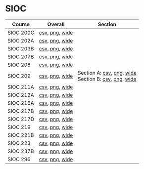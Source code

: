 # SIOC

| Course | Overall | Section |
| ------ | ------- | ------- |
| SIOC 200C | [csv](https://github.com/UCSD-Historical-Enrollment-Data/2025Winter/blob/main/overall/SIOC%20200C.csv), [png](https://raw.githubusercontent.com/UCSD-Historical-Enrollment-Data/2025Winter/main/plot_overall/SIOC%20200C.png), [wide](https://raw.githubusercontent.com/UCSD-Historical-Enrollment-Data/2025Winter/main/plot_overall_wide/SIOC%20200C.png) |  |
| SIOC 202A | [csv](https://github.com/UCSD-Historical-Enrollment-Data/2025Winter/blob/main/overall/SIOC%20202A.csv), [png](https://raw.githubusercontent.com/UCSD-Historical-Enrollment-Data/2025Winter/main/plot_overall/SIOC%20202A.png), [wide](https://raw.githubusercontent.com/UCSD-Historical-Enrollment-Data/2025Winter/main/plot_overall_wide/SIOC%20202A.png) |  |
| SIOC 203B | [csv](https://github.com/UCSD-Historical-Enrollment-Data/2025Winter/blob/main/overall/SIOC%20203B.csv), [png](https://raw.githubusercontent.com/UCSD-Historical-Enrollment-Data/2025Winter/main/plot_overall/SIOC%20203B.png), [wide](https://raw.githubusercontent.com/UCSD-Historical-Enrollment-Data/2025Winter/main/plot_overall_wide/SIOC%20203B.png) |  |
| SIOC 207B | [csv](https://github.com/UCSD-Historical-Enrollment-Data/2025Winter/blob/main/overall/SIOC%20207B.csv), [png](https://raw.githubusercontent.com/UCSD-Historical-Enrollment-Data/2025Winter/main/plot_overall/SIOC%20207B.png), [wide](https://raw.githubusercontent.com/UCSD-Historical-Enrollment-Data/2025Winter/main/plot_overall_wide/SIOC%20207B.png) |  |
| SIOC 208 | [csv](https://github.com/UCSD-Historical-Enrollment-Data/2025Winter/blob/main/overall/SIOC%20208.csv), [png](https://raw.githubusercontent.com/UCSD-Historical-Enrollment-Data/2025Winter/main/plot_overall/SIOC%20208.png), [wide](https://raw.githubusercontent.com/UCSD-Historical-Enrollment-Data/2025Winter/main/plot_overall_wide/SIOC%20208.png) |  |
| SIOC 209 | [csv](https://github.com/UCSD-Historical-Enrollment-Data/2025Winter/blob/main/overall/SIOC%20209.csv), [png](https://raw.githubusercontent.com/UCSD-Historical-Enrollment-Data/2025Winter/main/plot_overall/SIOC%20209.png), [wide](https://raw.githubusercontent.com/UCSD-Historical-Enrollment-Data/2025Winter/main/plot_overall_wide/SIOC%20209.png) | Section A: [csv](https://github.com/UCSD-Historical-Enrollment-Data/2025Winter/blob/main/section/SIOC%20209_A.csv), [png](https://raw.githubusercontent.com/UCSD-Historical-Enrollment-Data/2025Winter/main/plot_section/SIOC%20209_A.png), [wide](https://raw.githubusercontent.com/UCSD-Historical-Enrollment-Data/2025Winter/main/plot_section_wide/SIOC%20209_A.png)<br>Section B: [csv](https://github.com/UCSD-Historical-Enrollment-Data/2025Winter/blob/main/section/SIOC%20209_B.csv), [png](https://raw.githubusercontent.com/UCSD-Historical-Enrollment-Data/2025Winter/main/plot_section/SIOC%20209_B.png), [wide](https://raw.githubusercontent.com/UCSD-Historical-Enrollment-Data/2025Winter/main/plot_section_wide/SIOC%20209_B.png) |
| SIOC 211A | [csv](https://github.com/UCSD-Historical-Enrollment-Data/2025Winter/blob/main/overall/SIOC%20211A.csv), [png](https://raw.githubusercontent.com/UCSD-Historical-Enrollment-Data/2025Winter/main/plot_overall/SIOC%20211A.png), [wide](https://raw.githubusercontent.com/UCSD-Historical-Enrollment-Data/2025Winter/main/plot_overall_wide/SIOC%20211A.png) |  |
| SIOC 212A | [csv](https://github.com/UCSD-Historical-Enrollment-Data/2025Winter/blob/main/overall/SIOC%20212A.csv), [png](https://raw.githubusercontent.com/UCSD-Historical-Enrollment-Data/2025Winter/main/plot_overall/SIOC%20212A.png), [wide](https://raw.githubusercontent.com/UCSD-Historical-Enrollment-Data/2025Winter/main/plot_overall_wide/SIOC%20212A.png) |  |
| SIOC 216A | [csv](https://github.com/UCSD-Historical-Enrollment-Data/2025Winter/blob/main/overall/SIOC%20216A.csv), [png](https://raw.githubusercontent.com/UCSD-Historical-Enrollment-Data/2025Winter/main/plot_overall/SIOC%20216A.png), [wide](https://raw.githubusercontent.com/UCSD-Historical-Enrollment-Data/2025Winter/main/plot_overall_wide/SIOC%20216A.png) |  |
| SIOC 217B | [csv](https://github.com/UCSD-Historical-Enrollment-Data/2025Winter/blob/main/overall/SIOC%20217B.csv), [png](https://raw.githubusercontent.com/UCSD-Historical-Enrollment-Data/2025Winter/main/plot_overall/SIOC%20217B.png), [wide](https://raw.githubusercontent.com/UCSD-Historical-Enrollment-Data/2025Winter/main/plot_overall_wide/SIOC%20217B.png) |  |
| SIOC 217D | [csv](https://github.com/UCSD-Historical-Enrollment-Data/2025Winter/blob/main/overall/SIOC%20217D.csv), [png](https://raw.githubusercontent.com/UCSD-Historical-Enrollment-Data/2025Winter/main/plot_overall/SIOC%20217D.png), [wide](https://raw.githubusercontent.com/UCSD-Historical-Enrollment-Data/2025Winter/main/plot_overall_wide/SIOC%20217D.png) |  |
| SIOC 219 | [csv](https://github.com/UCSD-Historical-Enrollment-Data/2025Winter/blob/main/overall/SIOC%20219.csv), [png](https://raw.githubusercontent.com/UCSD-Historical-Enrollment-Data/2025Winter/main/plot_overall/SIOC%20219.png), [wide](https://raw.githubusercontent.com/UCSD-Historical-Enrollment-Data/2025Winter/main/plot_overall_wide/SIOC%20219.png) |  |
| SIOC 221B | [csv](https://github.com/UCSD-Historical-Enrollment-Data/2025Winter/blob/main/overall/SIOC%20221B.csv), [png](https://raw.githubusercontent.com/UCSD-Historical-Enrollment-Data/2025Winter/main/plot_overall/SIOC%20221B.png), [wide](https://raw.githubusercontent.com/UCSD-Historical-Enrollment-Data/2025Winter/main/plot_overall_wide/SIOC%20221B.png) |  |
| SIOC 223 | [csv](https://github.com/UCSD-Historical-Enrollment-Data/2025Winter/blob/main/overall/SIOC%20223.csv), [png](https://raw.githubusercontent.com/UCSD-Historical-Enrollment-Data/2025Winter/main/plot_overall/SIOC%20223.png), [wide](https://raw.githubusercontent.com/UCSD-Historical-Enrollment-Data/2025Winter/main/plot_overall_wide/SIOC%20223.png) |  |
| SIOC 237B | [csv](https://github.com/UCSD-Historical-Enrollment-Data/2025Winter/blob/main/overall/SIOC%20237B.csv), [png](https://raw.githubusercontent.com/UCSD-Historical-Enrollment-Data/2025Winter/main/plot_overall/SIOC%20237B.png), [wide](https://raw.githubusercontent.com/UCSD-Historical-Enrollment-Data/2025Winter/main/plot_overall_wide/SIOC%20237B.png) |  |
| SIOC 296 | [csv](https://github.com/UCSD-Historical-Enrollment-Data/2025Winter/blob/main/overall/SIOC%20296.csv), [png](https://raw.githubusercontent.com/UCSD-Historical-Enrollment-Data/2025Winter/main/plot_overall/SIOC%20296.png), [wide](https://raw.githubusercontent.com/UCSD-Historical-Enrollment-Data/2025Winter/main/plot_overall_wide/SIOC%20296.png) |  |

